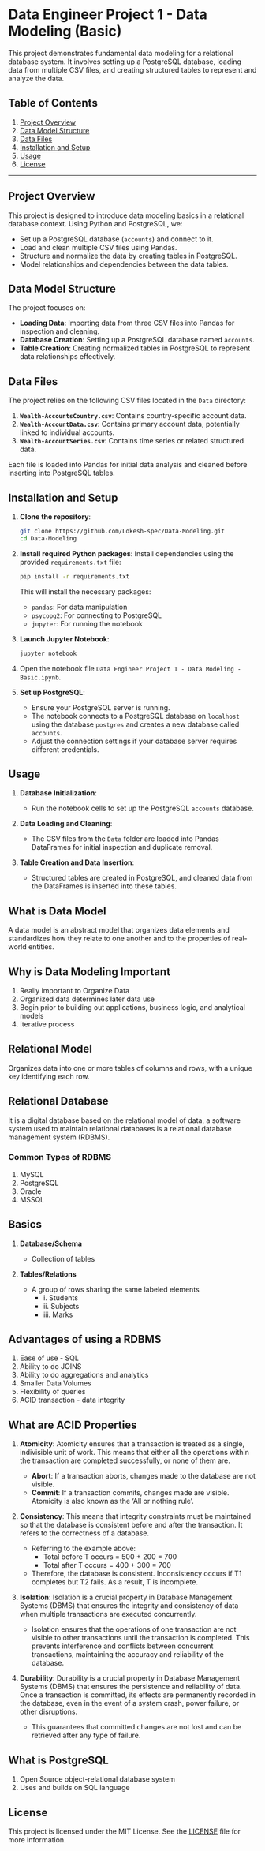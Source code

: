 # Data Engineer Project 1 - Data Modeling (Basic)

This project demonstrates fundamental data modeling for a relational database system. It involves setting up a PostgreSQL database, loading data from multiple CSV files, and creating structured tables to represent and analyze the data.

## Table of Contents
1. [Project Overview](#project-overview)
2. [Data Model Structure](#data-model-structure)
3. [Data Files](#data-files)
4. [Installation and Setup](#installation-and-setup)
5. [Usage](#usage)
6. [License](#license)

---

## Project Overview

This project is designed to introduce data modeling basics in a relational database context. Using Python and PostgreSQL, we:
- Set up a PostgreSQL database (`accounts`) and connect to it.
- Load and clean multiple CSV files using Pandas.
- Structure and normalize the data by creating tables in PostgreSQL.
- Model relationships and dependencies between the data tables.

## Data Model Structure

The project focuses on:
- **Loading Data**: Importing data from three CSV files into Pandas for inspection and cleaning.
- **Database Creation**: Setting up a PostgreSQL database named `accounts`.
- **Table Creation**: Creating normalized tables in PostgreSQL to represent data relationships effectively.

## Data Files

The project relies on the following CSV files located in the `Data` directory:
1. **`Wealth-AccountsCountry.csv`**: Contains country-specific account data.
2. **`Wealth-AccountData.csv`**: Contains primary account data, potentially linked to individual accounts.
3. **`Wealth-AccountSeries.csv`**: Contains time series or related structured data.

Each file is loaded into Pandas for initial data analysis and cleaned before inserting into PostgreSQL tables.

## Installation and Setup

1. **Clone the repository**:
    ```bash
    git clone https://github.com/Lokesh-spec/Data-Modeling.git
    cd Data-Modeling
    ```

2. **Install required Python packages**:
    Install dependencies using the provided `requirements.txt` file:
    ```bash
    pip install -r requirements.txt
    ```
   This will install the necessary packages:
   - `pandas`: For data manipulation
   - `psycopg2`: For connecting to PostgreSQL
   - `jupyter`: For running the notebook

3. **Launch Jupyter Notebook**:
    ```bash
    jupyter notebook
    ```
4. Open the notebook file `Data Engineer Project 1 - Data Modeling - Basic.ipynb`.

5. **Set up PostgreSQL**:
   - Ensure your PostgreSQL server is running.
   - The notebook connects to a PostgreSQL database on `localhost` using the database `postgres` and creates a new database called `accounts`.
   - Adjust the connection settings if your database server requires different credentials.

## Usage

1. **Database Initialization**:
   - Run the notebook cells to set up the PostgreSQL `accounts` database.
   
2. **Data Loading and Cleaning**:
   - The CSV files from the `Data` folder are loaded into Pandas DataFrames for initial inspection and duplicate removal.
   
3. **Table Creation and Data Insertion**:
   - Structured tables are created in PostgreSQL, and cleaned data from the DataFrames is inserted into these tables.

## What is Data Model
A data model is an abstract model that organizes data elements and standardizes how they relate to one another and to the properties of real-world entities. 

## Why is Data Modeling Important

1. Really important to Organize Data
2. Organized data determines later data use
3. Begin prior to building out applications, business logic, and analytical models
4. Iterative process

## Relational Model
Organizes data into one or more tables of columns and rows, with a unique key identifying each row.

## Relational Database
It is a digital database based on the relational model of data, a software system used to maintain relational databases is a relational database management system (RDBMS).

### Common Types of RDBMS

1. MySQL
2. PostgreSQL
3. Oracle
4. MSSQL

## Basics

1. **Database/Schema**
   - Collection of tables

2. **Tables/Relations**
   - A group of rows sharing the same labeled elements
     - i.   Students
     - ii.  Subjects
     - iii. Marks

## Advantages of using a RDBMS

1. Ease of use - SQL
2. Ability to do JOINS
3. Ability to do aggregations and analytics
4. Smaller Data Volumes
5. Flexibility of queries
6. ACID transaction - data integrity

## What are ACID Properties

1. **Atomicity**: Atomicity ensures that a transaction is treated as a single, indivisible unit of work. This means that either all the operations within the transaction are completed successfully, or none of them are. 
   - **Abort**: If a transaction aborts, changes made to the database are not visible.
   - **Commit**: If a transaction commits, changes made are visible.
   Atomicity is also known as the ‘All or nothing rule’.

2. **Consistency**: This means that integrity constraints must be maintained so that the database is consistent before and after the transaction. It refers to the correctness of a database. 
   - Referring to the example above:
     - Total before T occurs = 500 + 200 = 700
     - Total after T occurs = 400 + 300 = 700
   - Therefore, the database is consistent. Inconsistency occurs if T1 completes but T2 fails. As a result, T is incomplete.

3. **Isolation**: Isolation is a crucial property in Database Management Systems (DBMS) that ensures the integrity and consistency of data when multiple transactions are executed concurrently. 
   - Isolation ensures that the operations of one transaction are not visible to other transactions until the transaction is completed. This prevents interference and conflicts between concurrent transactions, maintaining the accuracy and reliability of the database.

4. **Durability**: Durability is a crucial property in Database Management Systems (DBMS) that ensures the persistence and reliability of data. Once a transaction is committed, its effects are permanently recorded in the database, even in the event of a system crash, power failure, or other disruptions. 
   - This guarantees that committed changes are not lost and can be retrieved after any type of failure.

## What is PostgreSQL

1. Open Source object-relational database system
2. Uses and builds on SQL language


## License

This project is licensed under the MIT License. See the [LICENSE](LICENSE) file for more information.
